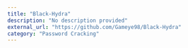 ```yaml
---
title: "Black-Hydra"
description: "No description provided"
external_url: "https://github.com/Gameye98/Black-Hydra"
category: "Password Cracking"
---
```

